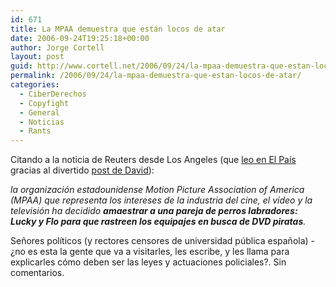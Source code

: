 ```yaml
---
id: 671
title: La MPAA demuestra que están locos de atar
date: 2006-09-24T19:25:18+00:00
author: Jorge Cortell
layout: post
guid: http://www.cortell.net/2006/09/24/la-mpaa-demuestra-que-estan-locos-de-atar/
permalink: /2006/09/24/la-mpaa-demuestra-que-estan-locos-de-atar/
categories:
  - CiberDerechos
  - Copyfight
  - General
  - Noticias
  - Rants
---
```

Citando a la noticia de Reuters desde Los Angeles (que <a target="_blank" title="noticia El Paí­s" href="http://www.elpais.es/articulo/internet/Hollywood/amaestra/perros/luchar/pirateria/elpportec/20060922elpepunet_4/Tes/">leo en El Paí­s</a> gracias al divertido <a target="_blank" title="post de David" href="http://www.expoliointelectual.net/2006/09/23/me-parto/">post de David</a>):

_la organización estadounidense Motion Picture Association of America (MPAA) que representa los intereses de la industria del cine, el ví­deo y la televisión ha decidido **amaestrar a una pareja de perros labradores: Lucky y Flo para que rastreen los equipajes en busca de DVD piratas**._

Señores polí­ticos (y rectores censores de universidad pública española) -¿no es esta la gente que va a visitarles, les escribe, y les llama para explicarles cómo deben ser las leyes y actuaciones policiales?. Sin comentarios.